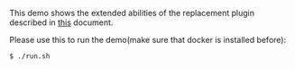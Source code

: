 This demo shows the extended abilities of the replacement plugin
described in [this](https://docs.google.com/presentation/d/1bXVwY11LIS6awzifOrcLsXs_b4l7V8Yl04FqOLGybuc/edit#slide=id.g1f87997393_0_782) document.

Please use this to run the demo(make sure that docker is installed before):

```
$ ./run.sh
```
